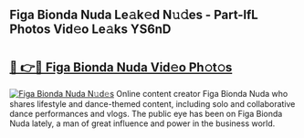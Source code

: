 ## Figa Bionda Nuda Le𝚊k𝚎d N𝚞𝚍es - Part-lfL Photos Vid𝚎o Le𝚊ks YS6nD

# <h2><a href="http://fbfo1i.evod.top/?m=Figa+Bionda+Nuda">🔗 👉🔴 Figa Bionda Nuda Vid𝚎o Ph𝚘t𝚘s</a></h2>

[![Figa Bionda Nuda N𝚞d𝚎s](https://i.imgur.com/8V9OHl7.gif)](http://fbfo1i.evod.top/?m=Figa+Bionda+Nuda)
Online content creator Figa Bionda Nuda who shares lifestyle and dance-themed content, including solo and collaborative dance performances and vlogs. The public eye has been on Figa Bionda Nuda lately, a man of great influence and power in the business world. 
